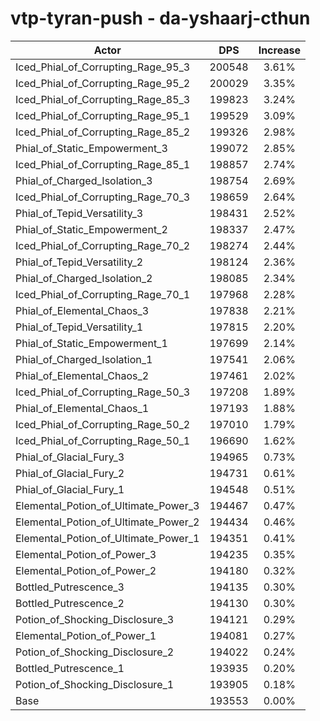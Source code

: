 # vtp-tyran-push - da-yshaarj-cthun
| Actor | DPS | Increase |
|---|:---:|:---:|
|Iced_Phial_of_Corrupting_Rage_95_3|200548|3.61%|
|Iced_Phial_of_Corrupting_Rage_95_2|200029|3.35%|
|Iced_Phial_of_Corrupting_Rage_85_3|199823|3.24%|
|Iced_Phial_of_Corrupting_Rage_95_1|199529|3.09%|
|Iced_Phial_of_Corrupting_Rage_85_2|199326|2.98%|
|Phial_of_Static_Empowerment_3|199072|2.85%|
|Iced_Phial_of_Corrupting_Rage_85_1|198857|2.74%|
|Phial_of_Charged_Isolation_3|198754|2.69%|
|Iced_Phial_of_Corrupting_Rage_70_3|198659|2.64%|
|Phial_of_Tepid_Versatility_3|198431|2.52%|
|Phial_of_Static_Empowerment_2|198337|2.47%|
|Iced_Phial_of_Corrupting_Rage_70_2|198274|2.44%|
|Phial_of_Tepid_Versatility_2|198124|2.36%|
|Phial_of_Charged_Isolation_2|198085|2.34%|
|Iced_Phial_of_Corrupting_Rage_70_1|197968|2.28%|
|Phial_of_Elemental_Chaos_3|197838|2.21%|
|Phial_of_Tepid_Versatility_1|197815|2.20%|
|Phial_of_Static_Empowerment_1|197699|2.14%|
|Phial_of_Charged_Isolation_1|197541|2.06%|
|Phial_of_Elemental_Chaos_2|197461|2.02%|
|Iced_Phial_of_Corrupting_Rage_50_3|197208|1.89%|
|Phial_of_Elemental_Chaos_1|197193|1.88%|
|Iced_Phial_of_Corrupting_Rage_50_2|197010|1.79%|
|Iced_Phial_of_Corrupting_Rage_50_1|196690|1.62%|
|Phial_of_Glacial_Fury_3|194965|0.73%|
|Phial_of_Glacial_Fury_2|194731|0.61%|
|Phial_of_Glacial_Fury_1|194548|0.51%|
|Elemental_Potion_of_Ultimate_Power_3|194467|0.47%|
|Elemental_Potion_of_Ultimate_Power_2|194434|0.46%|
|Elemental_Potion_of_Ultimate_Power_1|194351|0.41%|
|Elemental_Potion_of_Power_3|194235|0.35%|
|Elemental_Potion_of_Power_2|194180|0.32%|
|Bottled_Putrescence_3|194135|0.30%|
|Bottled_Putrescence_2|194130|0.30%|
|Potion_of_Shocking_Disclosure_3|194121|0.29%|
|Elemental_Potion_of_Power_1|194081|0.27%|
|Potion_of_Shocking_Disclosure_2|194022|0.24%|
|Bottled_Putrescence_1|193935|0.20%|
|Potion_of_Shocking_Disclosure_1|193905|0.18%|
|Base|193553|0.00%|
